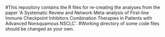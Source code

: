 #This repository contains the R files for re-creating the analyses from the paper 'A Systematic Review and Network Meta-analysis of First-line Immune Checkpoint Inhibitors Combination Therapies in Patients with Advanced Nonsquamous NSCLC'.
#Working directory of some code files should be changed as your own.
